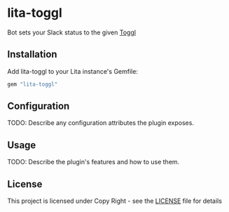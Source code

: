 # lita-toggl

Bot sets your Slack status to the given [Toggl](https://toggl.com/)

## Installation

Add lita-toggl to your Lita instance's Gemfile:

``` ruby
gem "lita-toggl"
```

## Configuration

TODO: Describe any configuration attributes the plugin exposes.

## Usage

TODO: Describe the plugin's features and how to use them.

## License

This project is licensed under Copy Right - see the [LICENSE](LICENSE) file for details
